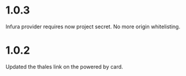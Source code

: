 # 1.0.3

Infura provider requires now project secret. No more origin whitelisting.

# 1.0.2

Updated the thales link on the powered by card.
